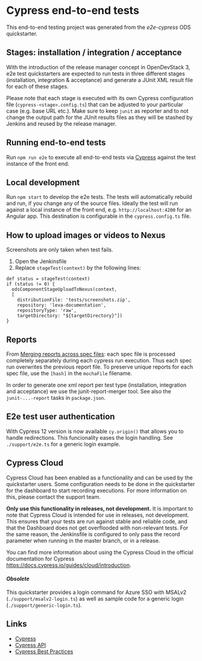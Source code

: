 # Cypress end-to-end tests

This end-to-end testing project was generated from the *e2e-cypress* ODS quickstarter.

## Stages: installation / integration / acceptance

With the introduction of the release manager concept in OpenDevStack 3, e2e test quickstarters are expected to run tests in three different stages (installation, integration & acceptance) and generate a JUnit XML result file for each of these stages.

Please note that each stage is executed with its own Cypress configuration file (`cypress-<stage>.config.ts`) that can be adjusted to your particular case (e.g. base URL etc.). Make sure to keep `junit` as reporter and to not change the output path for the JUnit results files as they will be stashed by Jenkins and reused by the release manager.

## Running end-to-end tests

Run `npm run e2e` to execute all end-to-end tests via [Cypress](https://www.cypress.io) against the test instance of the front end.

## Local development

Run `npm start` to develop the e2e tests. The tests will automatically rebuild and run, if you change any of the source files. Ideally the test will run against a local instance of the front end, e.g. `http://localhost:4200` for an Angular app. This destination is configurable in the `cypress.config.ts` file.

## How to upload images or videos to Nexus

Screenshots are only taken when test fails.
  1. Open the Jenkinsfile
  2. Replace `stageTest(context)` by the following lines:
  ```
  def status = stageTest(context)
  if (status != 0) {
    odsComponentStageUploadToNexus(context,
    [
      distributionFile: 'tests/screenshots.zip',
      repository: 'leva-documentation',
      repositoryType: 'raw',
      targetDirectory: "${targetDirectory}"])
  }
  ```

## Reports
From [Merging reports across spec files](https://docs.cypress.io/guides/tooling/reporters#Merging-reports-across-spec-files): each spec file is processed completely separately during each cypress run execution. Thus each spec run overwrites the previous report file. To preserve unique reports for each spec file, use the `[hash]` in the `mochaFile` filename.

In order to generate one xml report per test type (installation, integration and acceptance) we use the junit-report-merger tool. See also the `junit-...-report` tasks in `package.json`.

## E2e test user authentication

With Cypress 12 version is now available `cy.origin()` that allows you to handle redirections. This funcionality eases the login handling.
See `./support/e2e.ts` for a generic login example.

## Cypress Cloud

Cypress Cloud has been enabled as a functionality and can be used by the quickstarter users. Some configuration needs to be done in the quickstarter for the dashboard to start recording executions. For more information on this, please contact the support team.
    
**Only use this functionality in releases, not development.** It is important to note that Cypress Cloud is intended for use in releases, not development. This ensures that your tests are run against stable and reliable code, and that the Dashboard does not get overflooded with non-relevant tests. For the same reason, the Jenkinsfile is configured to only pass the record parameter when running in the master branch, or in a release.

You can find more information about using the Cypress Cloud in the official documentation for Cypress https://docs.cypress.io/guides/cloud/introduction.

#### *Obsolete*

This quickstarter provides a login command for Azure SSO with MSALv2 (`./support/msalv2-login.ts`) as well as sample code for a generic login (`./support/generic-login.ts`). 

## Links
* [Cypress](https://www.cypress.io)
* [Cypress API](https://docs.cypress.io/api/introduction/api.html)
* [Cypress Best Practices](https://docs.cypress.io/guides/references/best-practices.html)
